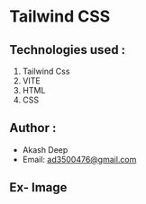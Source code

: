 # Tailwind CSS

## Technologies used :
   1. Tailwind Css
   2. VITE
   3. HTML
   4. CSS

## Author :
   - Akash Deep
   - Email: ad3500476@gmail.com

## Ex- Image 